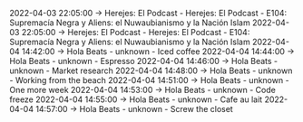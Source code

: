2022-04-03 22:05:00 -> Herejes: El Podcast - Herejes: El Podcast - E104: Supremacía Negra y Aliens: el Nuwaubianismo y la Nación Islam
2022-04-03 22:05:00 -> Herejes: El Podcast - Herejes: El Podcast - E104: Supremacía Negra y Aliens: el Nuwaubianismo y la Nación Islam
2022-04-04 14:42:00 -> Hola Beats - unknown - Iced coffee
2022-04-04 14:44:00 -> Hola Beats - unknown - Espresso
2022-04-04 14:46:00 -> Hola Beats - unknown - Market research
2022-04-04 14:48:00 -> Hola Beats - unknown - Working from the beach
2022-04-04 14:51:00 -> Hola Beats - unknown - One more week
2022-04-04 14:53:00 -> Hola Beats - unknown - Code freeze
2022-04-04 14:55:00 -> Hola Beats - unknown - Cafe au lait
2022-04-04 14:57:00 -> Hola Beats - unknown - Screw the closet
